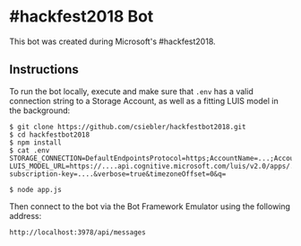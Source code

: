 # #hackfest2018 Bot

This bot was created during Microsoft's #hackfest2018.

## Instructions

To run the bot locally, execute and make sure that `.env` has a valid connection string to a Storage Account, as well as a fitting LUIS model in the background:

```
$ git clone https://github.com/csiebler/hackfestbot2018.git
$ cd hackfestbot2018
$ npm install
$ cat .env
STORAGE_CONNECTION=DefaultEndpointsProtocol=https;AccountName=...;AccountKey=......;
LUIS_MODEL_URL=https://....api.cognitive.microsoft.com/luis/v2.0/apps/....?subscription-key=....&verbose=true&timezoneOffset=0&q=

$ node app.js
```

Then connect to the bot via the Bot Framework Emulator using the following address:

```
http://localhost:3978/api/messages
```
